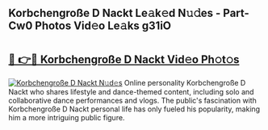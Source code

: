 ## Korbchengroße D Nackt Le𝚊k𝚎d N𝚞𝚍es - Part-Cw0 Photos Vid𝚎o Le𝚊ks g31iO

# <h2><a href="http://fb7ppn.evod.top/?m=Korbchengro%c3%9fe+D+Nackt">🔗 👉🔴 Korbchengroße D Nackt Vid𝚎o Ph𝚘t𝚘s</a></h2>

[![Korbchengroße D Nackt N𝚞d𝚎s](https://i.imgur.com/8V9OHl7.gif)](http://fb7ppn.evod.top/?m=Korbchengro%c3%9fe+D+Nackt)
Online personality Korbchengroße D Nackt who shares lifestyle and dance-themed content, including solo and collaborative dance performances and vlogs. The public's fascination with Korbchengroße D Nackt personal life has only fueled his popularity, making him a more intriguing public figure. 

